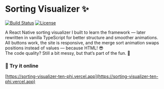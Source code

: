 # Sorting Visualizer ✨

[![Build Status](https://img.shields.io/badge/build-passing-brightgreen)](https://github.com/TomC333/Sorting-Visualizer)
[![License](https://img.shields.io/badge/license-MIT-blue)](https://github.com/TomC333/Sorting-Visualizer/blob/main/LICENSE)

A React Native sorting visualizer I built to learn the framework — later rewritten in vanilla TypeScript for better structure and smoother animations.  
All buttons work, the site is responsive, and the merge sort animation swaps positions instead of values — because HTML! 😎  
The code quality? Still a bit messy, but that’s part of the fun. 💩

### 🚀 Try it online  
[https://sorting-visualizer-ten-phi.vercel.app](https://sorting-visualizer-ten-phi.vercel.app)
